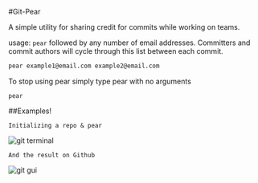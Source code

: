 #Git-Pear

A simple utility for sharing credit for commits while working on teams.

usage: ```pear``` followed by any number of email addresses.
Committers and commit authors will cycle through this list between each commit.

``` bash
pear example1@email.com example2@email.com
```

To stop using pear simply type pear with no arguments
```
pear
```

##Examples!
```
Initializing a repo & pear
```
![git terminal](https://cloud.githubusercontent.com/assets/3118416/3544088/ed0f9882-0868-11e4-8d6e-c65628cf0932.png)  
```
And the result on Github  
```
![git gui](https://cloud.githubusercontent.com/assets/3118416/3544087/ebc40990-0868-11e4-879b-f35c4d3e2544.png)
